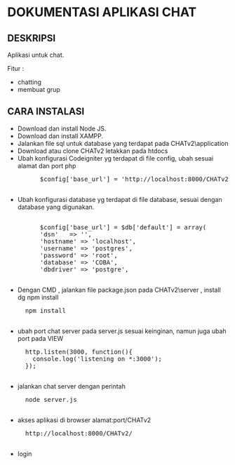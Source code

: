 # DOKUMENTASI APLIKASI CHAT

## DESKRIPSI
Aplikasi untuk chat.  

Fitur :
- chatting
- membuat grup

## CARA INSTALASI
- Download dan install Node JS.
- Download dan install XAMPP.
- Jalankan file sql untuk database yang terdapat pada CHATv2\application 
- Download atau clone CHATv2 letakkan pada htdocs
- Ubah konfigurasi Codeigniter yg terdapat di file config, ubah sesuai alamat dan port php
	&nbsp;&nbsp;&nbsp;&nbsp;&nbsp;&nbsp;
	<pre>
		$config['base_url'] = 'http://localhost:8000/CHATv2/';  
	</pre>
- Ubah konfigurasi database yg terdapat di file database, sesuai dengan database yang digunakan.
	&nbsp;&nbsp;&nbsp;&nbsp;&nbsp;&nbsp; 
	<pre> 
		$config['base_url'] = $db['default'] = array(
		'dsn'	=> '',
		'hostname' => 'localhost',
		'username' => 'postgres',
		'password' => 'root',
		'database' => 'COBA',
		'dbdriver' => 'postgre',  
	</pre>
- Dengan CMD , jalankan file package.json pada CHATv2\server , install dg npm install
	<pre>
	npm install
	</pre>
- ubah port chat server pada server.js sesuai keinginan, namun juga ubah port pada VIEW
	<pre>
	http.listen(3000, function(){
	  console.log('listening on *:3000');
	});
	</pre>
- jalankan chat server dengan perintah
	<pre>
	node server.js
	</pre>
- akses aplikasi di browser alamat:port/CHATv2
	<pre>
	http://localhost:8000/CHATv2/
	</pre>
- login
